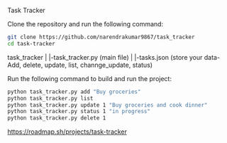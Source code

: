 Task Tracker

Clone the repository and run the following command:
```bash
git clone https://github.com/narendrakumar9867/task_tracker
cd task-tracker
```

task_tracker
  |
  |-task_tracker.py (main file)
  |
  |-tasks.json (store your data- Add, delete, update, list, channge_update, status)

Run the following command to build and run the project:
  ```bash
  python task_tracker.py add "Buy groceries"
  python task_tracker.py list
  python task_tracker.py update 1 "Buy groceries and cook dinner"
  python task_tracker.py status 1 "in progress"
  python task_tracker.py delete 1
  ```

https://roadmap.sh/projects/task-tracker
